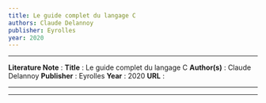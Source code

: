 ```yaml
---
title: Le guide complet du langage C
authors: Claude Delannoy
publisher: Eyrolles
year: 2020
---
```

***
**Literature Note** :
**Title** : Le guide complet du langage C
**Author(s)** : Claude Delannoy
**Publisher** : Eyrolles
**Year** : 2020
**URL** : 
***

***